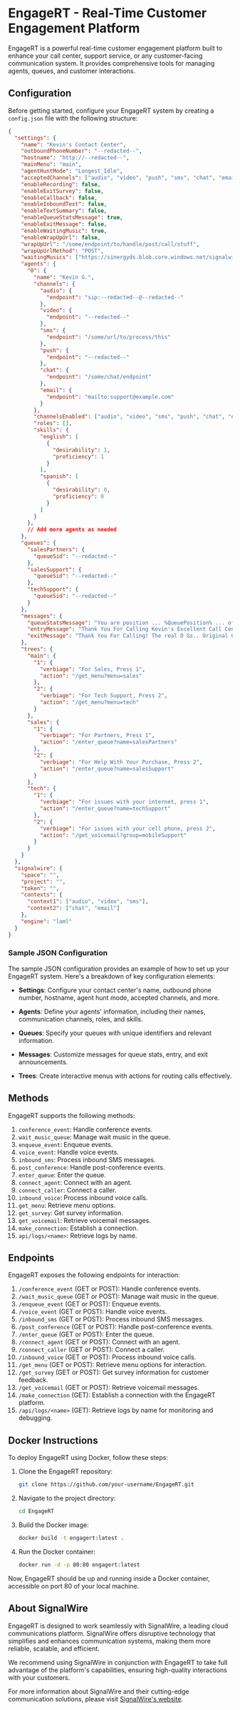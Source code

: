 # EngageRT - Real-Time Customer Engagement Platform

EngageRT is a powerful real-time customer engagement platform built to enhance your call center, support service, or any customer-facing communication system. It provides comprehensive tools for managing agents, queues, and customer interactions.

## Configuration

Before getting started, configure your EngageRT system by creating a `config.json` file with the following structure:

```json
{
  "settings": {
    "name": "Kevin's Contact Center",
    "outboundPhoneNumber": "--redacted--",
    "hostname": "http://--redacted--",
    "mainMenu": "main",
    "agentHuntMode": "Longest_Idle",
    "acceptedChannels": ["audio", "video", "push", "sms", "chat", "email"],
    "enableRecording": false,
    "enableExitSurvey": false,
    "enableCallback": false,
    "enableInboundText": false,
    "enableTextSummary": false,
    "enableQueueStatsMessage": true,
    "enableExitMessage": false,
    "enableWaitingMusic": true,
    "enableWrapUpUrl": false,
    "wrapUpUrl": "/some/endpoint/to/handle/post/call/stuff",
    "wrapUpUrlMethod": "POST",
    "waitingMusics": ["https://sinergyds.blob.core.windows.net/signalwire/popcorn.mp3"],
    "agents": {
      "0": {
        "name": "Kevin G.",
        "channels": {
          "audio": {
            "endpoint": "sip:--redacted--@--redacted--"
          },
          "video": {
            "endpoint": "--redacted--"
          },
          "sms": {
            "endpoint": "/some/url/to/process/this"
          },
          "push": {
            "endpoint": "--redacted--"
          },
          "chat": {
            "endpoint": "/some/chat/endpoint"
          },
          "email": {
            "endpoint": "mailto:support@example.com"
          }
        },
        "channelsEnabled": ["audio", "video", "sms", "push", "chat", "email"],
        "roles": [],
        "skills": {
          "english": [
            {
              "desirability": 1,
              "proficiency": 1
            }
          ],
          "spanish": [
            {
              "desirability": 0,
              "proficiency": 0
            }
          ]
        }
      },
      // Add more agents as needed
    },
    "queues": {
      "salesPartners": {
        "queueSid": "--redacted--"
      },
      "salesSupport": {
        "queueSid": "--redacted--"
      },
      "techSupport": {
        "queueSid": "--redacted--"
      }
    },
    "messages": {
      "queueStatsMessage": "You are position ... %QueuePosition% ... of ...%CurrentQueueSize% ... Callers with an average wait time of ...%AvgQueueTime% ... seconds. Thank you for holding.",
      "entryMessage": "Thank You For Calling Kevin's Excellent Call Center!!",
      "exitMessage": "Thank You For Calling! The real O Gs.. Original Geeks!  Remember you can reach us on the web at signalwire dot com"
    },
    "trees": {
      "main": {
        "1": {
          "verbiage": "For Sales, Press 1",
          "action": "/get_menu?menu=sales"
        },
        "2": {
          "verbiage": "For Tech Support, Press 2",
          "action": "/get_menu?menu=tech"
        }
      },
      "sales": {
        "1": {
          "verbiage": "For Partners, Press 1",
          "action": "/enter_queue?name=salesPartners"
        },
        "2": {
          "verbiage": "For Help With Your Purchase, Press 2",
          "action": "/enter_queue?name=salesSupport"
        }
      },
      "tech": {
        "1": {
          "verbiage": "For issues with your internet, press 1",
          "action": "/enter_queue?name=techSupport"
        },
        "2": {
          "verbiage": "For issues with your cell phone, press 2",
          "action": "/get_voicemail?group=mobileSupport"
        }
      }
    }
  },
  "signalwire": {
    "space": "",
    "project": "",
    "token": "",
    "contexts": {
      "context1": ["audio", "video", "sms"],
      "context2": ["chat", "email"]
    },
    "engine": "laml"
  }
}
```

### Sample JSON Configuration

The sample JSON configuration provides an example of how to set up your EngageRT system. Here's a breakdown of key configuration elements:

- **Settings**: Configure your contact center's name, outbound phone number, hostname, agent hunt mode, accepted channels, and more.

- **Agents**: Define your agents' information, including their names, communication channels, roles, and skills.

- **Queues**: Specify your queues with unique identifiers and relevant information.

- **Messages**: Customize messages for queue stats, entry, and exit announcements.

- **Trees**: Create interactive menus with actions for routing calls effectively.

## Methods

EngageRT supports the following methods:

1. `conference_event`: Handle conference events.
2. `wait_music_queue`: Manage wait music in the queue.
3. `enqueue_event`: Enqueue events.
4. `voice_event`: Handle voice events.
5. `inbound_sms`: Process inbound SMS messages.
6. `post_conference`: Handle post-conference events.
7. `enter_queue`: Enter the queue.
8. `connect_agent`: Connect with an agent.
9. `connect_caller`: Connect a caller.
10. `inbound_voice`: Process inbound voice calls.
11. `get_menu`: Retrieve menu options.
12. `get_survey`: Get survey information.
13. `get_voicemail`: Retrieve voicemail messages.
14. `make_connection`: Establish a connection.
15. `api/logs/<name>`: Retrieve logs by name.

## Endpoints

EngageRT exposes the following endpoints for interaction:

1. `/conference_event` (GET or POST): Handle conference events.
2. `/wait_music_queue` (GET or POST): Manage wait music in the queue.
3. `/enqueue_event` (GET or POST): Enqueue events.
4. `/voice_event` (GET or POST): Handle voice events.
5. `/inbound_sms` (GET or POST): Process inbound SMS messages.
6. `/post_conference` (GET or POST): Handle post-conference events.
7. `/enter_queue` (GET or POST): Enter the queue.
8. `/connect_agent` (GET or POST): Connect with an agent.
9. `/connect_caller` (GET or POST): Connect a caller.
10. `/inbound_voice` (GET or POST): Process inbound voice calls.
11. `/get_menu` (GET or POST): Retrieve menu options for interaction.
12. `/get_survey` (GET or POST): Get survey information for customer feedback.
13. `/get_voicemail` (GET or POST): Retrieve voicemail messages.
14. `/make_connection` (GET): Establish a connection with the EngageRT platform.
15. `/api/logs/<name>` (GET): Retrieve logs by name for monitoring and debugging.

## Docker Instructions

To deploy EngageRT using Docker, follow these steps:

1. Clone the EngageRT repository:

   ```bash
   git clone https://github.com/your-username/EngageRT.git
   ```

2. Navigate to the project directory:

   ```bash
   cd EngageRT
   ```

3. Build the Docker image:

   ```bash
   docker build -t engagert:latest .
   ```

4. Run the Docker container:

   ```bash
   docker run -d -p 80:80 engagert:latest
   ```

Now, EngageRT should be up and running inside a Docker container, accessible on port 80 of your local machine.

## About SignalWire

EngageRT is designed to work seamlessly with SignalWire, a leading cloud communications platform. SignalWire offers disruptive technology that simplifies and enhances communication systems, making them more reliable, scalable, and efficient.

We recommend using SignalWire in conjunction with EngageRT to take full advantage of the platform's capabilities, ensuring high-quality interactions with your customers.

For more information about SignalWire and their cutting-edge communication solutions, please visit [SignalWire's website](https://www.signalwire.com).
